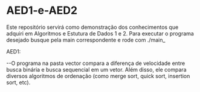 # AED1-e-AED2
Este repositório servirá como demonstração dos conhecimentos que adquiri em Algoritmos e Estutura de Dados 1 e 2. Para executar o programa desejado busque pela main correspondente e rode com ./main_<maindesejada>

AED1: 

--O programa na pasta vector compara a diferença de velocidade entre busca binária e busca sequencial em um vetor. Além disso, ele compara diversos algoritmos de ordenação (como merge sort, quick sort, insertion sort, etc).

